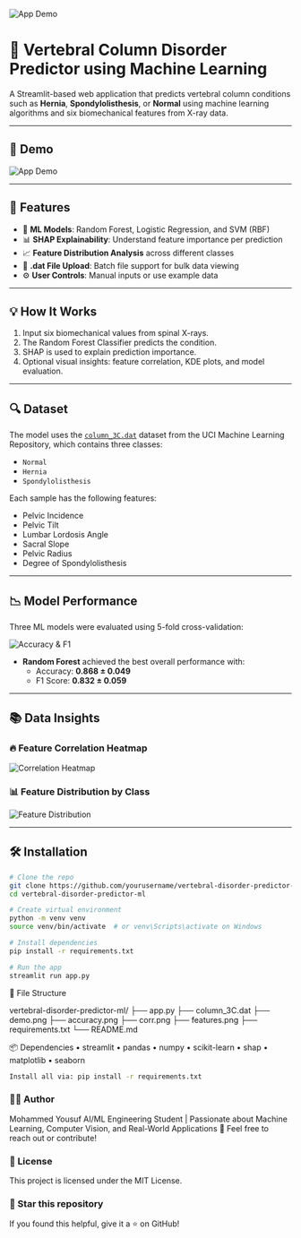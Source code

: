 
![App Demo](./demo.png)
# 🦴 Vertebral Column Disorder Predictor using Machine Learning

A Streamlit-based web application that predicts vertebral column conditions such as **Hernia**, **Spondylolisthesis**, or **Normal** using machine learning algorithms and six biomechanical features from X-ray data.

---

## 🚀 Demo

![App Demo](./demo.png)

---

## 📌 Features

- 🧮 **ML Models**: Random Forest, Logistic Regression, and SVM (RBF)
- 📊 **SHAP Explainability**: Understand feature importance per prediction
- 📈 **Feature Distribution Analysis** across different classes
- 📎 **.dat File Upload**: Batch file support for bulk data viewing
- ⚙️ **User Controls**: Manual inputs or use example data

---

## 💡 How It Works

1. Input six biomechanical values from spinal X-rays.
2. The Random Forest Classifier predicts the condition.
3. SHAP is used to explain prediction importance.
4. Optional visual insights: feature correlation, KDE plots, and model evaluation.

---

## 🔍 Dataset

The model uses the [`column_3C.dat`](https://archive.ics.uci.edu/ml/datasets/Vertebral+Column) dataset from the UCI Machine Learning Repository, which contains three classes:

- `Normal`
- `Hernia`
- `Spondylolisthesis`

Each sample has the following features:

- Pelvic Incidence
- Pelvic Tilt
- Lumbar Lordosis Angle
- Sacral Slope
- Pelvic Radius
- Degree of Spondylolisthesis

---

## 📉 Model Performance

Three ML models were evaluated using 5-fold cross-validation:

![Accuracy & F1](./accuracy.png)

- **Random Forest** achieved the best overall performance with:
  - Accuracy: **0.868 ± 0.049**
  - F1 Score: **0.832 ± 0.059**

---

## 📚 Data Insights

### 🔥 Feature Correlation Heatmap

![Correlation Heatmap](./corr.png)

### 📊 Feature Distribution by Class

![Feature Distribution](./features.png)

---

## 🛠️ Installation

```bash
# Clone the repo
git clone https://github.com/yourusername/vertebral-disorder-predictor-ml.git
cd vertebral-disorder-predictor-ml

# Create virtual environment
python -m venv venv
source venv/bin/activate  # or venv\Scripts\activate on Windows

# Install dependencies
pip install -r requirements.txt

# Run the app
streamlit run app.py
```
📁 File Structure

vertebral-disorder-predictor-ml/
├── app.py
├── column_3C.dat
├── demo.png
├── accuracy.png
├── corr.png
├── features.png
├── requirements.txt
└── README.md

📦 Dependencies
	•	streamlit
	•	pandas
	•	numpy
	•	scikit-learn
	•	shap
	•	matplotlib
	•	seaborn
```bash
Install all via: pip install -r requirements.txt
```
### 🙋‍♂️ Author
 Mohammed Yousuf
AI/ML Engineering Student | Passionate about Machine Learning, Computer Vision, and Real-World Applications 🚀
Feel free to reach out or contribute!
### 📄 License
This project is licensed under the MIT License.
### 🌟 Star this repository
If you found this helpful, give it a ⭐ on GitHub!
